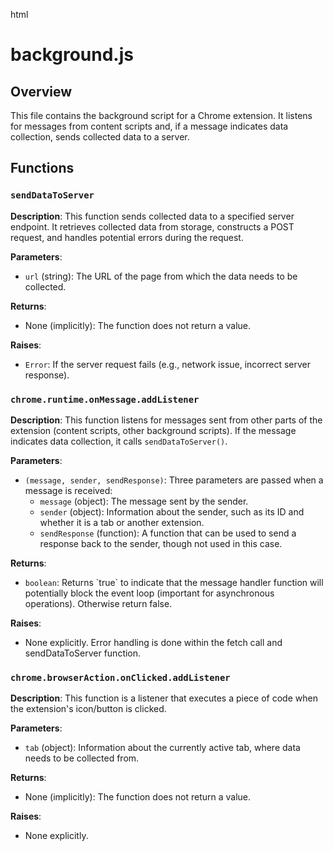 html
<h1>background.js</h1>

<h2>Overview</h2>
<p>This file contains the background script for a Chrome extension. It listens for messages from content scripts and, if a message indicates data collection, sends collected data to a server.</p>

<h2>Functions</h2>

<h3><code>sendDataToServer</code></h3>

<p><strong>Description</strong>: This function sends collected data to a specified server endpoint. It retrieves collected data from storage, constructs a POST request, and handles potential errors during the request.</p>

<p><strong>Parameters</strong>:</p>
<ul>
  <li><code>url</code> (string): The URL of the page from which the data needs to be collected.</li>
</ul>

<p><strong>Returns</strong>:</p>
<ul>
  <li>None (implicitly): The function does not return a value.</li>
</ul>

<p><strong>Raises</strong>:</p>
<ul>
  <li><code>Error</code>: If the server request fails (e.g., network issue, incorrect server response).</li>
</ul>


<h3><code>chrome.runtime.onMessage.addListener</code></h3>

<p><strong>Description</strong>: This function listens for messages sent from other parts of the extension (content scripts, other background scripts).  If the message indicates data collection, it calls <code>sendDataToServer()</code>.</p>

<p><strong>Parameters</strong>:</p>
<ul>
  <li><code>(message, sender, sendResponse)</code>:  Three parameters are passed when a message is received:
    <ul>
      <li><code>message</code> (object): The message sent by the sender.</li>
      <li><code>sender</code> (object): Information about the sender, such as its ID and whether it is a tab or another extension.</li>
      <li><code>sendResponse</code> (function): A function that can be used to send a response back to the sender, though not used in this case.</li>
    </ul>
  </li>
</ul>

<p><strong>Returns</strong>:</p>
<ul>
  <li><code>boolean</code>:  Returns `true` to indicate that the message handler function will potentially block the event loop (important for asynchronous operations). Otherwise return false.</li>
</ul>
<p><strong>Raises</strong>:</p>
<ul>
  <li>None explicitly. Error handling is done within the fetch call and sendDataToServer function.</li>
</ul>

<h3><code>chrome.browserAction.onClicked.addListener</code></h3>

<p><strong>Description</strong>: This function is a listener that executes a piece of code when the extension's icon/button is clicked.</p>

<p><strong>Parameters</strong>:</p>
<ul>
  <li><code>tab</code> (object): Information about the currently active tab, where data needs to be collected from.</li>
</ul>

<p><strong>Returns</strong>:</p>
<ul>
  <li>None (implicitly): The function does not return a value.</li>
</ul>

<p><strong>Raises</strong>:</p>
<ul>
  <li>None explicitly.</li>
</ul>